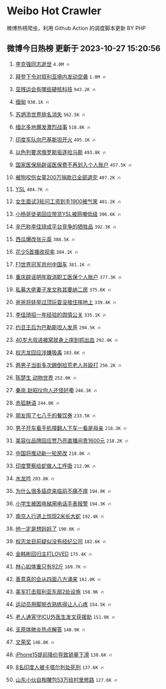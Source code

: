 # Weibo Hot Crawler 



微博热榜爬虫，利用 Github Action 的调度脚本更新 BY PHP 


## 微博今日热榜 更新于 2023-10-27 15:20:56 
1. [李克强同志逝世](https://s.weibo.com/weibo?q=%23%E6%9D%8E%E5%85%8B%E5%BC%BA%E5%90%8C%E5%BF%97%E9%80%9D%E4%B8%96%23&t=31&band_rank=1&Refer=top) `4.0M 🔥` 

1. [拜登下令对叙利亚境内发动空袭](https://s.weibo.com/weibo?q=%23%E6%8B%9C%E7%99%BB%E4%B8%8B%E4%BB%A4%E5%AF%B9%E5%8F%99%E5%88%A9%E4%BA%9A%E5%A2%83%E5%86%85%E5%8F%91%E5%8A%A8%E7%A9%BA%E8%A2%AD%23&t=31&band_rank=2&Refer=top) `1.0M 🔥` 

1. [亚残运会有哪些硬核科技](https://s.weibo.com/weibo?q=%23%E4%BA%9A%E6%AE%8B%E8%BF%90%E4%BC%9A%E6%9C%89%E5%93%AA%E4%BA%9B%E7%A1%AC%E6%A0%B8%E7%A7%91%E6%8A%80%23&t=31&band_rank=3&Refer=top) `943.2K 🔥` 

1. [缅甸](https://s.weibo.com/weibo?q=%E7%BC%85%E7%94%B8&t=31&band_rank=4&Refer=top) `930.1K 🔥` 

1. [苏炳添世界排名消失](https://s.weibo.com/weibo?q=%23%E8%8B%8F%E7%82%B3%E6%B7%BB%E4%B8%96%E7%95%8C%E6%8E%92%E5%90%8D%E6%B6%88%E5%A4%B1%23&t=31&band_rank=5&Refer=top) `562.5K 🔥` 

1. [缅北多地爆发激烈战事](https://s.weibo.com/weibo?q=%23%E7%BC%85%E5%8C%97%E5%A4%9A%E5%9C%B0%E7%88%86%E5%8F%91%E6%BF%80%E7%83%88%E6%88%98%E4%BA%8B%23&t=31&band_rank=6&Refer=top) `518.8K 🔥` 

1. [印度军队向巴基斯坦开火](https://s.weibo.com/weibo?q=%23%E5%8D%B0%E5%BA%A6%E5%86%9B%E9%98%9F%E5%90%91%E5%B7%B4%E5%9F%BA%E6%96%AF%E5%9D%A6%E5%BC%80%E7%81%AB%23&t=31&band_rank=7&Refer=top) `495.1K 🔥` 

1. [以色列要求俄罗斯驱逐哈马斯](https://s.weibo.com/weibo?q=%23%E4%BB%A5%E8%89%B2%E5%88%97%E8%A6%81%E6%B1%82%E4%BF%84%E7%BD%97%E6%96%AF%E9%A9%B1%E9%80%90%E5%93%88%E9%A9%AC%E6%96%AF%23&t=31&band_rank=8&Refer=top) `493.8K 🔥` 

1. [国家医保局辟谣医保费不再划入个人账户](https://s.weibo.com/weibo?q=%23%E5%9B%BD%E5%AE%B6%E5%8C%BB%E4%BF%9D%E5%B1%80%E8%BE%9F%E8%B0%A3%E5%8C%BB%E4%BF%9D%E8%B4%B9%E4%B8%8D%E5%86%8D%E5%88%92%E5%85%A5%E4%B8%AA%E4%BA%BA%E8%B4%A6%E6%88%B7%23&t=31&band_rank=9&Refer=top) `457.5K 🔥` 

1. [被狗咬伤女童200万捐款已全部退完](https://s.weibo.com/weibo?q=%23%E8%A2%AB%E7%8B%97%E5%92%AC%E4%BC%A4%E5%A5%B3%E7%AB%A5200%E4%B8%87%E6%8D%90%E6%AC%BE%E5%B7%B2%E5%85%A8%E9%83%A8%E9%80%80%E5%AE%8C%23&t=31&band_rank=10&Refer=top) `407.2K 🔥` 

1. [YSL](https://s.weibo.com/weibo?q=YSL&t=31&band_rank=11&Refer=top) `404.7K 🔥` 

1. [女生面试3轮问工资到手1900被气笑](https://s.weibo.com/weibo?q=%23%E5%A5%B3%E7%94%9F%E9%9D%A2%E8%AF%953%E8%BD%AE%E9%97%AE%E5%B7%A5%E8%B5%84%E5%88%B0%E6%89%8B1900%E8%A2%AB%E6%B0%94%E7%AC%91%23&t=31&band_rank=12&Refer=top) `401.2K 🔥` 

1. [小杨哥徒弟回应带货YSL被网嘲低级](https://s.weibo.com/weibo?q=%23%E5%B0%8F%E6%9D%A8%E5%93%A5%E5%BE%92%E5%BC%9F%E5%9B%9E%E5%BA%94%E5%B8%A6%E8%B4%A7YSL%E8%A2%AB%E7%BD%91%E5%98%B2%E4%BD%8E%E7%BA%A7%23&t=31&band_rank=13&Refer=top) `396.6K 🔥` 

1. [辛巴称李佳琦成平台竞争的牺牲品](https://s.weibo.com/weibo?q=%23%E8%BE%9B%E5%B7%B4%E7%A7%B0%E6%9D%8E%E4%BD%B3%E7%90%A6%E6%88%90%E5%B9%B3%E5%8F%B0%E7%AB%9E%E4%BA%89%E7%9A%84%E7%89%BA%E7%89%B2%E5%93%81%23&t=31&band_rank=14&Refer=top) `392.3K 🔥` 

1. [西瓜爆改张元英](https://s.weibo.com/weibo?q=%E8%A5%BF%E7%93%9C%E7%88%86%E6%94%B9%E5%BC%A0%E5%85%83%E8%8B%B1&t=31&band_rank=15&Refer=top) `388.5K 🔥` 

1. [花少5首播收视率](https://s.weibo.com/weibo?q=%23%E8%8A%B1%E5%B0%915%E9%A6%96%E6%92%AD%E6%94%B6%E8%A7%86%E7%8E%87%23&t=31&band_rank=16&Refer=top) `384.1K 🔥` 

1. [F1世界冠军共创中国车](https://s.weibo.com/weibo?q=%23F1%E4%B8%96%E7%95%8C%E5%86%A0%E5%86%9B%E5%85%B1%E5%88%9B%E4%B8%AD%E5%9B%BD%E8%BD%A6%23&t=31&band_rank=17&Refer=top) `381.1K 🔥` 

1. [重庆辟谣明年取消职工医保个人账户](https://s.weibo.com/weibo?q=%23%E9%87%8D%E5%BA%86%E8%BE%9F%E8%B0%A3%E6%98%8E%E5%B9%B4%E5%8F%96%E6%B6%88%E8%81%8C%E5%B7%A5%E5%8C%BB%E4%BF%9D%E4%B8%AA%E4%BA%BA%E8%B4%A6%E6%88%B7%23&t=31&band_rank=18&Refer=top) `377.3K 🔥` 

1. [私募大佬妻子发文称其要纳二房](https://s.weibo.com/weibo?q=%23%E7%A7%81%E5%8B%9F%E5%A4%A7%E4%BD%AC%E5%A6%BB%E5%AD%90%E5%8F%91%E6%96%87%E7%A7%B0%E5%85%B6%E8%A6%81%E7%BA%B3%E4%BA%8C%E6%88%BF%23&t=31&band_rank=19&Refer=top) `375.6K 🔥` 

1. [爸爸将娃举过顶玩耍没接住摔地上](https://s.weibo.com/weibo?q=%23%E7%88%B8%E7%88%B8%E5%B0%86%E5%A8%83%E4%B8%BE%E8%BF%87%E9%A1%B6%E7%8E%A9%E8%80%8D%E6%B2%A1%E6%8E%A5%E4%BD%8F%E6%91%94%E5%9C%B0%E4%B8%8A%23&t=31&band_rank=20&Refer=top) `339.4K 🔥` 

1. [李佳琦招一年经验的舆情公关](https://s.weibo.com/weibo?q=%23%E6%9D%8E%E4%BD%B3%E7%90%A6%E6%8B%9B%E4%B8%80%E5%B9%B4%E7%BB%8F%E9%AA%8C%E7%9A%84%E8%88%86%E6%83%85%E5%85%AC%E5%85%B3%23&t=31&band_rank=21&Refer=top) `335.1K 🔥` 

1. [约旦王后为巴勒斯坦人发声](https://s.weibo.com/weibo?q=%23%E7%BA%A6%E6%97%A6%E7%8E%8B%E5%90%8E%E4%B8%BA%E5%B7%B4%E5%8B%92%E6%96%AF%E5%9D%A6%E4%BA%BA%E5%8F%91%E5%A3%B0%23&t=31&band_rank=22&Refer=top) `294.5K 🔥` 

1. [40岁大叔进被窝就身上痒到抓出血](https://s.weibo.com/weibo?q=%2340%E5%B2%81%E5%A4%A7%E5%8F%94%E8%BF%9B%E8%A2%AB%E7%AA%9D%E5%B0%B1%E8%BA%AB%E4%B8%8A%E7%97%92%E5%88%B0%E6%8A%93%E5%87%BA%E8%A1%80%23&t=31&band_rank=23&Refer=top) `292.4K 🔥` 

1. [权志龙回应涉嫌吸毒](https://s.weibo.com/weibo?q=%23%E6%9D%83%E5%BF%97%E9%BE%99%E5%9B%9E%E5%BA%94%E6%B6%89%E5%AB%8C%E5%90%B8%E6%AF%92%23&t=31&band_rank=24&Refer=top) `283.6K 🔥` 

1. [两男子当街多次踢倒拾荒老人并殴打](https://s.weibo.com/weibo?q=%23%E4%B8%A4%E7%94%B7%E5%AD%90%E5%BD%93%E8%A1%97%E5%A4%9A%E6%AC%A1%E8%B8%A2%E5%80%92%E6%8B%BE%E8%8D%92%E8%80%81%E4%BA%BA%E5%B9%B6%E6%AE%B4%E6%89%93%23&t=31&band_rank=25&Refer=top) `256.2K 🔥` 

1. [陈楚生 动物世界](https://s.weibo.com/weibo?q=%E9%99%88%E6%A5%9A%E7%94%9F%20%E5%8A%A8%E7%89%A9%E4%B8%96%E7%95%8C&t=31&band_rank=26&Refer=top) `252.0K 🔥` 

1. [秦岚 赵昭仪你人还怪好嘞](https://s.weibo.com/weibo?q=%E7%A7%A6%E5%B2%9A%20%E8%B5%B5%E6%98%AD%E4%BB%AA%E4%BD%A0%E4%BA%BA%E8%BF%98%E6%80%AA%E5%A5%BD%E5%98%9E&t=31&band_rank=27&Refer=top) `246.3K 🔥` 

1. [赤狐魅语](https://s.weibo.com/weibo?q=%23%E8%B5%A4%E7%8B%90%E9%AD%85%E8%AF%AD%23&t=31&band_rank=28&Refer=top) `244.0K 🔥` 

1. [朋友囤了七八千的餐饮券](https://s.weibo.com/weibo?q=%23%E6%9C%8B%E5%8F%8B%E5%9B%A4%E4%BA%86%E4%B8%83%E5%85%AB%E5%8D%83%E7%9A%84%E9%A4%90%E9%A5%AE%E5%88%B8%23&t=31&band_rank=29&Refer=top) `233.5K 🔥` 

1. [男子开车看手机撞翻人下车一看是母亲](https://s.weibo.com/weibo?q=%23%E7%94%B7%E5%AD%90%E5%BC%80%E8%BD%A6%E7%9C%8B%E6%89%8B%E6%9C%BA%E6%92%9E%E7%BF%BB%E4%BA%BA%E4%B8%8B%E8%BD%A6%E4%B8%80%E7%9C%8B%E6%98%AF%E6%AF%8D%E4%BA%B2%23&t=31&band_rank=30&Refer=top) `218.3K 🔥` 

1. [美容仪品牌回应贾乃亮直播间贵1600元](https://s.weibo.com/weibo?q=%23%E7%BE%8E%E5%AE%B9%E4%BB%AA%E5%93%81%E7%89%8C%E5%9B%9E%E5%BA%94%E8%B4%BE%E4%B9%83%E4%BA%AE%E7%9B%B4%E6%92%AD%E9%97%B4%E8%B4%B51600%E5%85%83%23&t=31&band_rank=31&Refer=top) `218.2K 🔥` 

1. [中国将推动新一轮房改](https://s.weibo.com/weibo?q=%23%E4%B8%AD%E5%9B%BD%E5%B0%86%E6%8E%A8%E5%8A%A8%E6%96%B0%E4%B8%80%E8%BD%AE%E6%88%BF%E6%94%B9%23&t=31&band_rank=32&Refer=top) `218.0K 🔥` 

1. [印度警察给蛇做人工呼吸](https://s.weibo.com/weibo?q=%23%E5%8D%B0%E5%BA%A6%E8%AD%A6%E5%AF%9F%E7%BB%99%E8%9B%87%E5%81%9A%E4%BA%BA%E5%B7%A5%E5%91%BC%E5%90%B8%23&t=31&band_rank=33&Refer=top) `212.9K 🔥` 

1. [水龙吟](https://s.weibo.com/weibo?q=%E6%B0%B4%E9%BE%99%E5%90%9F&t=31&band_rank=34&Refer=top) `203.8K 🔥` 

1. [为什么很多癌症来临前不痛不痒](https://s.weibo.com/weibo?q=%23%E4%B8%BA%E4%BB%80%E4%B9%88%E5%BE%88%E5%A4%9A%E7%99%8C%E7%97%87%E6%9D%A5%E4%B8%B4%E5%89%8D%E4%B8%8D%E7%97%9B%E4%B8%8D%E7%97%92%23&t=31&band_rank=35&Refer=top) `194.9K 🔥` 

1. [小学生被困电梯用电话手表报警](https://s.weibo.com/weibo?q=%23%E5%B0%8F%E5%AD%A6%E7%94%9F%E8%A2%AB%E5%9B%B0%E7%94%B5%E6%A2%AF%E7%94%A8%E7%94%B5%E8%AF%9D%E6%89%8B%E8%A1%A8%E6%8A%A5%E8%AD%A6%23&t=31&band_rank=36&Refer=top) `194.3K 🔥` 

1. [南京人行道上惊现2米长大蛇](https://s.weibo.com/weibo?q=%23%E5%8D%97%E4%BA%AC%E4%BA%BA%E8%A1%8C%E9%81%93%E4%B8%8A%E6%83%8A%E7%8E%B02%E7%B1%B3%E9%95%BF%E5%A4%A7%E8%9B%87%23&t=31&band_rank=37&Refer=top) `192.4K 🔥` 

1. [他一定是想妈妈了](https://s.weibo.com/weibo?q=%E4%BB%96%E4%B8%80%E5%AE%9A%E6%98%AF%E6%83%B3%E5%A6%88%E5%A6%88%E4%BA%86&t=31&band_rank=38&Refer=top) `190.0K 🔥` 

1. [权志龙目前疑似没有经纪公司](https://s.weibo.com/weibo?q=%23%E6%9D%83%E5%BF%97%E9%BE%99%E7%9B%AE%E5%89%8D%E7%96%91%E4%BC%BC%E6%B2%A1%E6%9C%89%E7%BB%8F%E7%BA%AA%E5%85%AC%E5%8F%B8%23&t=31&band_rank=39&Refer=top) `182.6K 🔥` 

1. [金韩彬回归主打LOVED](https://s.weibo.com/weibo?q=%E9%87%91%E9%9F%A9%E5%BD%AC%E5%9B%9E%E5%BD%92%E4%B8%BB%E6%89%93LOVED&t=31&band_rank=40&Refer=top) `175.4K 🔥` 

1. [林心如体重只有92斤](https://s.weibo.com/weibo?q=%23%E6%9E%97%E5%BF%83%E5%A6%82%E4%BD%93%E9%87%8D%E5%8F%AA%E6%9C%8992%E6%96%A4%23&t=31&band_rank=41&Refer=top) `169.7K 🔥` 

1. [善意真的会从四面八方涌来](https://s.weibo.com/weibo?q=%23%E5%96%84%E6%84%8F%E7%9C%9F%E7%9A%84%E4%BC%9A%E4%BB%8E%E5%9B%9B%E9%9D%A2%E5%85%AB%E6%96%B9%E6%B6%8C%E6%9D%A5%23&t=31&band_rank=42&Refer=top) `161.0K 🔥` 

1. [美军打击叙利亚东部2处设施](https://s.weibo.com/weibo?q=%23%E7%BE%8E%E5%86%9B%E6%89%93%E5%87%BB%E5%8F%99%E5%88%A9%E4%BA%9A%E4%B8%9C%E9%83%A82%E5%A4%84%E8%AE%BE%E6%96%BD%23&t=31&band_rank=43&Refer=top) `158.9K 🔥` 

1. [运动员用脚脱衣熟练得让人心疼](https://s.weibo.com/weibo?q=%23%E8%BF%90%E5%8A%A8%E5%91%98%E7%94%A8%E8%84%9A%E8%84%B1%E8%A1%A3%E7%86%9F%E7%BB%83%E5%BE%97%E8%AE%A9%E4%BA%BA%E5%BF%83%E7%96%BC%23&t=31&band_rank=44&Refer=top) `154.5K 🔥` 

1. [老人通宵守ICU外医生发文获援助](https://s.weibo.com/weibo?q=%23%E8%80%81%E4%BA%BA%E9%80%9A%E5%AE%B5%E5%AE%88ICU%E5%A4%96%E5%8C%BB%E7%94%9F%E5%8F%91%E6%96%87%E8%8E%B7%E6%8F%B4%E5%8A%A9%23&t=31&band_rank=45&Refer=top) `151.0K 🔥` 

1. [支原体肺炎热点解答](https://s.weibo.com/weibo?q=%23%E6%94%AF%E5%8E%9F%E4%BD%93%E8%82%BA%E7%82%8E%E7%83%AD%E7%82%B9%E8%A7%A3%E7%AD%94%23&t=31&band_rank=46&Refer=top) `148.9K 🔥` 

1. [文荣奖](https://s.weibo.com/weibo?q=%E6%96%87%E8%8D%A3%E5%A5%96&t=31&band_rank=47&Refer=top) `146.8K 🔥` 

1. [iPhone15提前降价导致销量下滑](https://s.weibo.com/weibo?q=%23iPhone15%E6%8F%90%E5%89%8D%E9%99%8D%E4%BB%B7%E5%AF%BC%E8%87%B4%E9%94%80%E9%87%8F%E4%B8%8B%E6%BB%91%23&t=31&band_rank=48&Refer=top) `138.6K 🔥` 

1. [8名印度人被卡塔尔判处死刑](https://s.weibo.com/weibo?q=%238%E5%90%8D%E5%8D%B0%E5%BA%A6%E4%BA%BA%E8%A2%AB%E5%8D%A1%E5%A1%94%E5%B0%94%E5%88%A4%E5%A4%84%E6%AD%BB%E5%88%91%23&t=31&band_rank=49&Refer=top) `137.6K 🔥` 

1. [山东小伙自掏腰包53万给村里修路](https://s.weibo.com/weibo?q=%23%E5%B1%B1%E4%B8%9C%E5%B0%8F%E4%BC%99%E8%87%AA%E6%8E%8F%E8%85%B0%E5%8C%8553%E4%B8%87%E7%BB%99%E6%9D%91%E9%87%8C%E4%BF%AE%E8%B7%AF%23&t=31&band_rank=50&Refer=top) `127.6K 🔥` 

